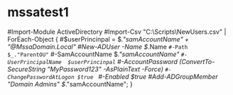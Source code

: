 # mssatest1
#Import-Module ActiveDirectory
#Import-Csv "C:\Scripts\NewUsers.csv" | ForEach-Object {
#$userPrincinpal = $_."samAccountName" + "@MssaDomain.Local"
#New-ADUser -Name $_.Name `
#-Path $_."ParentOU" `
#-SamAccountName  $_."samAccountName" `
 #-UserPrincipalName  $userPrincinpal `
 #-AccountPassword (ConvertTo-SecureString "MyPassword123" -AsPlainText -Force) `
#-ChangePasswordAtLogon $true  `
 #-Enabled $true
#Add-ADGroupMember "Domain Admins" $_."samAccountName";
}
